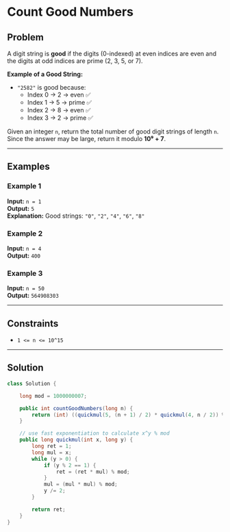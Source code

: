 # Count Good Numbers

## Problem

A digit string is **good** if the digits (0-indexed) at even indices are even and the digits at odd indices are prime (2, 3, 5, or 7).

**Example of a Good String:**
- `"2582"` is good because:
  - Index 0 → 2 → even ✅
  - Index 1 → 5 → prime ✅
  - Index 2 → 8 → even ✅
  - Index 3 → 2 → prime ✅

Given an integer `n`, return the total number of good digit strings of length `n`.  
Since the answer may be large, return it modulo **10⁹ + 7**. 

---

## Examples

### Example 1
**Input:** `n = 1`  
**Output:** `5`  
**Explanation:** Good strings: `"0"`, `"2"`, `"4"`, `"6"`, `"8"`

### Example 2  
**Input:** `n = 4`  
**Output:** `400`

### Example 3  
**Input:** `n = 50`  
**Output:** `564908303`

---

## Constraints

- `1 <= n <= 10^15`

---

## Solution

```java
class Solution {

    long mod = 1000000007;

    public int countGoodNumbers(long n) {
        return (int) ((quickmul(5, (n + 1) / 2) * quickmul(4, n / 2)) % mod);
    }

    // use fast exponentiation to calculate x^y % mod
    public long quickmul(int x, long y) {
        long ret = 1;
        long mul = x;
        while (y > 0) {
            if (y % 2 == 1) {
                ret = (ret * mul) % mod;
            }
            mul = (mul * mul) % mod;
            y /= 2;
        }

        return ret;
    }
}
```
